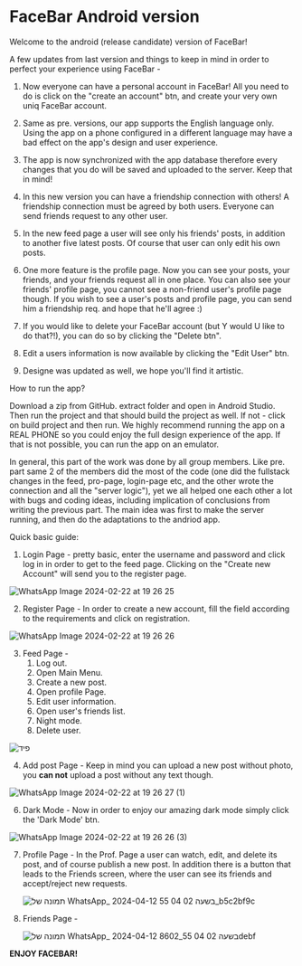 # FaceBar Android version
Welcome to the android (release candidate) version of FaceBar!

A few updates from last version and things to keep in mind in order to perfect your experience using FaceBar - 

  1)  Now everyone can have a personal account in FaceBar! 
      All you need to do is click on the "create an account" btn, and create your 
      very own uniq FaceBar account.
      
  2)  Same as pre. versions, our app supports the English language only.
      Using the app on a phone configured in a different language may have
      a bad effect on the app's design and user experience.

  3)  The app is now synchronized with the app database therefore every changes 
      that you do will be saved and uploaded to the server. Keep that in mind!

  4)  In this new version you can have a friendship connection with others!
      A friendship connection must be agreed by both users. Everyone can send friends
      request to any other user.

  5)  In the new feed page a user will see only his friends' posts, in addition
      to another five latest posts. Of course that user can only edit his own posts. 

  6)  One more feature is the profile page. Now you can see your posts, your friends,
      and your friends request all in one place. You can also see your friends' profile page,
      you cannot see a non-friend user's profile page though. If you wish to see a user's posts
      and profile page, you can send him a friendship req. and hope that he'll agree :)

  7)  If you would like to delete your FaceBar account (but Y would U like to do that?!),
      you can do so by clicking the "Delete btn".

  8)  Edit a users information is now available by clicking the "Edit User" btn.  

  9)  Designe was updated as well, we hope you'll find it artistic.

How to run the app?

Download a zip from GitHub. extract folder and open in Android Studio.
Then run the project and that should build the project as well. 
If not - click on build project and then run.
We highly recommend running the app on a REAL PHONE so you could enjoy the full 
design experience of the app. If that is not possible, you can run the app on an 
emulator.

In general, this part of the work was done by all group members. Like pre. part same 2 of the members did the most of the code
(one did the fullstack changes in the feed, pro-page, login-page etc, and the other wrote the connection and all the "server logic"), yet we all
helped one each other a lot with bugs and coding ideas, including implication of conclusions from writing the previous part. The main idea was 
first to make the server running, and then do the adaptations to the andriod app. 

Quick basic guide:

1) Login Page - pretty basic, enter the username and password and click log in in order to get to the
   feed page. Clicking on the "Create new Account" will send you to the register page.
   
![WhatsApp Image 2024-02-22 at 19 26 25](https://github.com/NoamLeabo/FaceBar_Android/assets/155389867/33d38895-5466-49d3-bac5-6af1221e930a)

2) Register Page - In order to create a new account, fill the field according to the requirements and click on registration.
   
![WhatsApp Image 2024-02-22 at 19 26 26](https://github.com/NoamLeabo/FaceBar_Android/assets/155389867/42cd3c3d-e136-429b-99e6-87df7bb45150)

3) Feed Page - 
    1. Log out.
    2. Open Main Menu.
    3. Create a new post.
    4. Open profile Page.
    5. Edit user information.
    6. Open user's friends list.
    7. Night mode.
    8. Delete user.
  
![פיד](https://github.com/NoamLeabo/FaceBar_Android/assets/155389867/3443c9b1-1af3-4beb-98aa-816e5e3e96cb)

4) Add post Page - Keep in mind you can upload a new post without photo, you **can not** upload a post without any text though.

![WhatsApp Image 2024-02-22 at 19 26 27 (1)](https://github.com/NoamLeabo/FaceBar_Android/assets/155389867/05ba25a7-9d6f-492b-9e18-4aaddbe635ab)

6) Dark Mode - Now in order to enjoy our amazing dark mode simply click the 'Dark Mode' btn.

![WhatsApp Image 2024-02-22 at 19 26 26 (3)](https://github.com/NoamLeabo/FaceBar_Android/assets/155389867/940534f9-60ca-4ef2-bd99-b5e45e7bfe0c)

7) Profile Page - In the Prof. Page a user can watch, edit, and delete its post, and of course publish a new post. In addition there is a button that leads to
   the Friends screen, where the user can see its friends and accept/reject new requests.

   ![תמונה של WhatsApp_ 2024-04-12 בשעה 02 04 55_b5c2bf9c](https://github.com/NoamLeabo/FaceBar_Android/assets/155389867/c4d9c722-ec20-4953-9e46-69c21a3add8a)

8) Friends Page -

   ![תמונה של WhatsApp_ 2024-04-12 בשעה 02 04 55_8602debf](https://github.com/NoamLeabo/FaceBar_Android/assets/155389867/a8188f55-17ce-46be-90ca-7907c1639a2c)

**ENJOY FACEBAR!**
